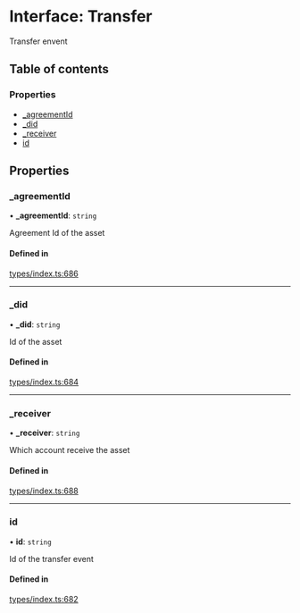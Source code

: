 # Interface: Transfer

Transfer envent

## Table of contents

### Properties

- [\_agreementId](Transfer.md#_agreementid)
- [\_did](Transfer.md#_did)
- [\_receiver](Transfer.md#_receiver)
- [id](Transfer.md#id)

## Properties

### \_agreementId

• **\_agreementId**: `string`

Agreement Id of the asset

#### Defined in

[types/index.ts:686](https://github.com/nevermined-io/components-catalog/blob/7fe42cf/lib/src/types/index.ts#L686)

___

### \_did

• **\_did**: `string`

Id of the asset

#### Defined in

[types/index.ts:684](https://github.com/nevermined-io/components-catalog/blob/7fe42cf/lib/src/types/index.ts#L684)

___

### \_receiver

• **\_receiver**: `string`

Which account receive the asset

#### Defined in

[types/index.ts:688](https://github.com/nevermined-io/components-catalog/blob/7fe42cf/lib/src/types/index.ts#L688)

___

### id

• **id**: `string`

Id of the transfer event

#### Defined in

[types/index.ts:682](https://github.com/nevermined-io/components-catalog/blob/7fe42cf/lib/src/types/index.ts#L682)
